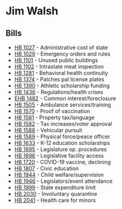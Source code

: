# Jim Walsh
## Bills
* [HB 1027](bill/2021-22/hb/1027/) - Administrative cost of state
* [HB 1029](bill/2021-22/hb/1029/) - Emergency orders and rules
* [HB 1101](bill/2021-22/hb/1101/) - Unused public buildings
* [HB 1102](bill/2021-22/hb/1102/) - Intrastate meat inspection
* [HB 1281](bill/2021-22/hb/1281/) - Behavioral health continuity
* [HB 1374](bill/2021-22/hb/1374/) - Patches pal license plates
* [HB 1390](bill/2021-22/hb/1390/) - Athletic scholarship funding
* [HB 1436](bill/2021-22/hb/1436/) - Regulations/health crises
* [EHB 1482](bill/2021-22/ehb/1482/) - Common interest/foreclosure
* [HB 1505](bill/2021-22/hb/1505/) - Ambulance services/training
* [HB 1570](bill/2021-22/hb/1570/) - Proof of vaccination
* [HB 1581](bill/2021-22/hb/1581/) - Property tax/language
* [HB 1582](bill/2021-22/hb/1582/) - Tax increases/voter approval
* [HB 1588](bill/2021-22/hb/1588/) - Vehicular pursuit
* [HB 1589](bill/2021-22/hb/1589/) - Physical force/peace officer
* [HB 1633](bill/2021-22/hb/1633/) - K-12 education scholarships
* [HB 1695](bill/2021-22/hb/1695/) - Legislature op. procedures
* [HB 1696](bill/2021-22/hb/1696/) - Legislative facility access
* [HB 1720](bill/2021-22/hb/1720/) - COVID-19 vaccine, declining
* [HB 1807](bill/2021-22/hb/1807/) - Civic education
* [HB 1944](bill/2021-22/hb/1944/) - Child welfare/supervision
* [HB 1946](bill/2021-22/hb/1946/) - Legislators/event attendance
* [HB 1999](bill/2021-22/hb/1999/) - State expenditure limit
* [HB 2030](bill/2021-22/hb/2030/) - Involuntary quarantine
* [HB 2041](bill/2021-22/hb/2041/) - Health care for minors
